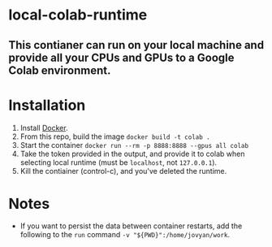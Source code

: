 # local-colab-runtime
This contianer can run on your local machine and provide all your CPUs and GPUs to a Google Colab environment. 
---
# Installation 
1. Install [Docker](https://docs.docker.com/get-docker/). 
2. From this repo, build the image `docker build -t colab .`
3. Start the container `docker run --rm -p 8888:8888 --gpus all colab`
4. Take the token provided in the output, and provide it to colab when selecting local runtime (must be `localhost`, not `127.0.0.1`). 
5. Kill the contiainer (control-c), and you've deleted the runtime. 

# Notes
- If you want to persist the data between container restarts, add the following to the `run` command `-v "${PWD}":/home/jovyan/work`. 
